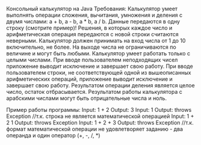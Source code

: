 Консольный калькулятор на Java
Требования:
Калькулятор умеет выполнять операции сложения, вычитания, умножения и деления с двумя числами: a + b, a - b, a * b, a / b. Данные передаются в одну строку (смотрите пример)! Решения, в которых каждое число и арифметическая операция передаются с новой строки считаются неверными.
Калькулятор должен принимать на вход числа от 1 до 10 включительно, не более. На выходе числа не ограничиваются по величине и могут быть любыми.
Калькулятор умеет работать только с целыми числами.
При вводе пользователем неподходящих чисел приложение выводит исключение и завершает свою работу.
При вводе пользователем строки, не соответствующей одной из вышеописанных арифметических операций, приложение выводит исключение и завершает свою работу.
Результатом операции деления является целое число, остаток отбрасывается. 
Результатом работы калькулятора с арабскими числами могут быть отрицательные числа и ноль.


Пример работы программы:
Input: 1 + 2
Output: 3
Input: 1
Output: throws Exception //т.к. строка не является математической операцией
Input: 1 + 2 1
Output: throws Exception 
Input: 1 + 2 + 3
Output: throws Exception //т.к. формат математической операции не удовлетворяет заданию - два операнда и один оператор (+, -, /, *)

